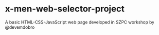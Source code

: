 # x-men-web-selector-project
A basic HTML-CSS-JavaScript web page developed in SZPC workshop by @devemdobro
